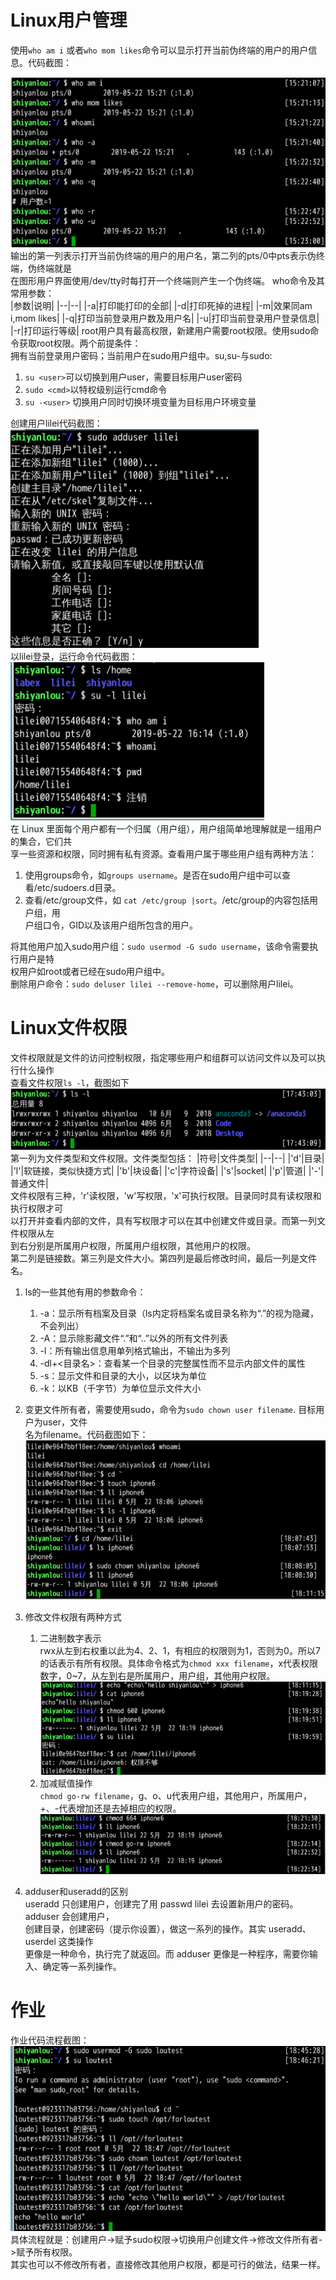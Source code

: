 # Linux用户管理
使用```who am i``` 或者```who mom likes```命令可以显示打开当前伪终端的用户的用户信息。代码截图：  

  ![](https://github.com/DaJiaFeng/MarkdownGraph/raw/master/Res/who.png)  
  输出的第一列表示打开当前伪终端的用户的用户名，第二列的pts/0中pts表示伪终端，伪终端就是  
在图形用户界面使用/dev/tty时每打开一个终端则产生一个伪终端。  who命令及其常用参数：  
|参数|说明|
|--|--|
|-a|打印能打印的全部|
|-d|打印死掉的进程|
|-m|效果同am i,mom likes|
|-q|打印当前登录用户数及用户名|
|-u|打印当前登录用户登录信息|
|-r|打印运行等级|
root用户具有最高权限，新建用户需要root权限。使用sudo命令获取root权限。两个前提条件：  
拥有当前登录用户密码；当前用户在sudo用户组中。su,su-与sudo:
1. ```su <user>```可以切换到用户user，需要目标用户user密码
2. ```sudo <cmd>```以特权级别运行cmd命令
3. ```su -<user>``` 切换用户同时切换环境变量为目标用户环境变量

创建用户lilei代码截图：  
![](https://github.com/DaJiaFeng/MarkdownGraph/raw/master/Res/addUser.png)  
以lilei登录，运行命令代码截图：  
![](https://github.com/DaJiaFeng/MarkdownGraph/raw/master/Res/login.png)  
在 Linux 里面每个用户都有一个归属（用户组），用户组简单地理解就是一组用户的集合，它们共  
享一些资源和权限，同时拥有私有资源。查看用户属于哪些用户组有两种方法：
1. 使用groups命令，如```groups username```。是否在sudo用户组中可以查看/etc/sudoers.d目录。
2. 查看/etc/group文件，如 ```cat /etc/group |sort```。/etc/group的内容包括用户组，用  
户组口令，GID以及该用户组所包含的用户。

将其他用户加入sudo用户组：```sudo usermod -G sudo username```，该命令需要执行用户是特  
权用户如root或者已经在sudo用户组中。  
删除用户命令：```sudo deluser lilei --remove-home```，可以删除用户lilei。
# Linux文件权限
文件权限就是文件的访问控制权限，指定哪些用户和组群可以访问文件以及可以执行什么操作  
查看文件权限```ls -l```，截图如下  
![](https://github.com/DaJiaFeng/MarkdownGraph/raw/master/Res/ls.png)  
第一列为文件类型和文件权限。文件类型包括：
|符号|文件类型|
|--|--|
|'d'|目录|
|'l'|软链接，类似快捷方式|
|'b'|块设备|
|'c'|字符设备|
|'s'|socket|
|'p'|管道|
|'-'|普通文件|  
文件权限有三种，'r'读权限，'w'写权限，'x'可执行权限。目录同时具有读权限和执行权限才可  
以打开并查看内部的文件，具有写权限才可以在其中创建文件或目录。而第一列文件权限从左  
到右分别是所属用户权限，所属用户组权限，其他用户的权限。  
第二列是链接数。第三列是文件大小。第四列是最后修改时间，最后一列是文件名。  

1. ls的一些其他有用的参数命令：
    1. -a：显示所有档案及目录（ls内定将档案名或目录名称为“.”的视为隐藏，不会列出）
    2. -A：显示除影藏文件“.”和“..”以外的所有文件列表
    3. -l：所有输出信息用单列格式输出，不输出为多列
    4. -dl+<目录名>：查看某一个目录的完整属性而不显示内部文件的属性
    5. -s：显示文件和目录的大小，以区块为单位
    6. -k：以KB（千字节）为单位显示文件大小

2. 变更文件所有者，需要使用sudo，命令为```sudo chown user filename```. 目标用户为user，文件  
名为filename。代码截图如下：  
![](https://github.com/DaJiaFeng/MarkdownGraph/raw/master/Res/fileChange.png)  
3. 修改文件权限有两种方式
    1. 二进制数字表示  
    rwx从左到右权重以此为4、2、1，有相应的权限则为1，否则为0。所以7  
    的话表示有所有权限。具体命令格式为```chmod xxx filename```，x代表权限  
    数字，0~7，从左到右是所属用户，用户组，其他用户权限。  
    ![](https://github.com/DaJiaFeng/MarkdownGraph/raw/master/Res/chmod600.png)
    2. 加减赋值操作  
    ```chmod go-rw filename```，g、o、u代表用户组，其他用户，所属用户，  
    +、-代表增加还是去掉相应的权限。  
    ![](https://github.com/DaJiaFeng/MarkdownGraph/raw/master/Res/chmodgo.png)
4. adduser和useradd的区别  
    useradd 只创建用户，创建完了用 passwd lilei 去设置新用户的密码。adduser 会创建用户，  
    创建目录，创建密码（提示你设置），做这一系列的操作。其实 useradd、userdel 这类操作  
    更像是一种命令，执行完了就返回。而 adduser 更像是一种程序，需要你输入、确定等一系列操作。
# 作业
作业代码流程截图：  
![](https://github.com/DaJiaFeng/MarkdownGraph/raw/master/Res/loutest.png)  
具体流程就是：创建用户->赋予sudo权限->切换用户创建文件->修改文件所有者->赋予所有权限。  
其实也可以不修改所有者，直接修改其他用户权限，都是可行的做法，结果一样。